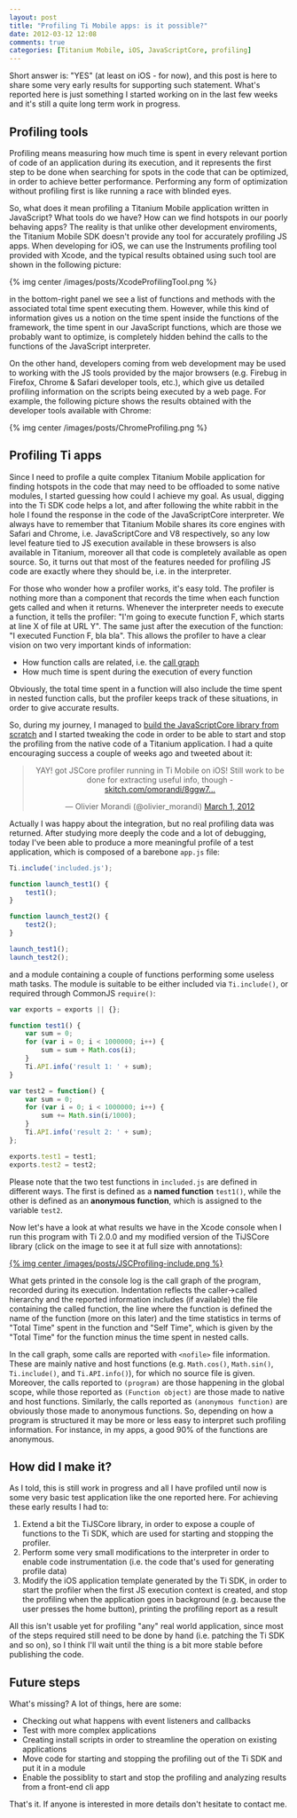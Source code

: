 ```yaml
---
layout: post
title: "Profiling Ti Mobile apps: is it possible?"
date: 2012-03-12 12:08
comments: true
categories: [Titanium Mobile, iOS, JavaScriptCore, profiling]
---
```


Short answer is: "YES" (at least on iOS - for now), and this post is here to share some very early results for supporting such statement. What's reported here is just something I started working on in the last few weeks and it's still a quite long term work in progress.

## Profiling tools
Profiling means measuring how much time is spent in every relevant portion of code of an application during its execution, and it represents the first step to be done when searching for spots in the code that can be optimized, in order to achieve better performance. Performing any form of optimization without profiling first is like running a race with blinded eyes.

So, what does it mean profiling a Titanium Mobile application written in JavaScript? What tools do we have? How can we find hotspots in our poorly behaving apps? The reality is that unlike other development enviroments, the Titanium Mobile SDK doesn't provide any tool for accurately profiling JS apps.
When developing for iOS, we can use the Instruments profiling tool provided with Xcode, and the typical results obtained using such tool are shown in the following picture:

{% img center /images/posts/XcodeProfilingTool.png %}

in the bottom-right panel we see a list of functions and methods with the associated total time spent executing them. However, while this kind of information gives us a notion on the time spent inside the functions of the framework, the time spent in our JavaScript functions, which are those we probably want to optimize, is completely hidden behind the calls to the functions of the JavaScript interpreter.

On the other hand, developers coming from web development may be used to working with the JS tools provided by the major browsers (e.g. Firebug in Firefox, Chrome & Safari developer tools, etc.), which give us detailed profiling information on the scripts being executed by a web page. For example, the following picture shows the results obtained with the developer tools available with Chrome:

{% img center /images/posts/ChromeProfiling.png %}

## Profiling Ti apps
Since I need to profile a quite complex Titanium Mobile application for finding hotspots in the code that may need to be offloaded to some native modules, I started guessing how could I achieve my goal. As usual, digging into the Ti SDK code helps a lot, and after following the white rabbit in the hole I found the response in the code of the JavaScriptCore interpreter. We always have to remember that Titanium Mobile shares its core engines with Safari and Chrome, i.e. JavaScriptCore and V8 respectively, so any low level feature tied to JS execution available in these browsers is also available in Titanium, moreover all that code is completely available as open source. So, it turns out that most of the features needed for profiling JS code are exactly where they should be, i.e. in the interpreter.

For those who wonder how a profiler works, it's easy told. The profiler is nothing more than a component that records the time when each function gets called and when it returns. Whenever the interpreter needs to execute a function, it tells the profiler: "I'm going to execute function F, which starts at line X of file at URL Y". The same just after the execution of the function: "I executed Function F, bla bla". This allows the profiler to have a clear vision on two very important kinds of information:

* How function calls are related, i.e. the [call graph](http://en.wikipedia.org/wiki/Call_graph)
* How much time is spent during the execution of every function

Obviously, the total time spent in a function will also include the time spent in nested function calls, but the profiler keeps track of these situations, in order to give accurate results.

So, during my journey, I managed to [build the JavaScriptCore library from scratch](/2012-03-02-building-titanium-mobile-jscore-from-source) and I started tweaking the code in order to be able to start and stop the profiling from the native code of a Titanium application. I had a quite encouraging success a couple of weeks ago and tweeted about it:

<center><blockquote class="twitter-tweet"><p>YAY! got JSCore profiler running in Ti Mobile on iOS! Still work to be done for extracting useful info, though - <a href="https://t.co/yXtItEwS" title="https://skitch.com/omorandi/8ggw7/xcode">skitch.com/omorandi/8ggw7…</a></p>&mdash; Olivier Morandi (@olivier_morandi) <a href="https://twitter.com/olivier_morandi/status/175231374662443010" data-datetime="2012-03-01T14:49:50+00:00">March 1, 2012</a></blockquote></center>

<script src="//platform.twitter.com/widgets.js" charset="utf-8"></script>

Actually I was happy about the integration, but no real profiling data was returned. After studying more deeply the code and a lot of debugging, today I've been able to produce a  more meaningful profile of a test application, which is composed of a barebone `app.js` file:

``` javascript app.js
Ti.include('included.js');

function launch_test1() {
    test1();
}

function launch_test2() {
    test2();
}

launch_test1();
launch_test2();
```


and a module containing a couple of functions performing some useless math tasks. The module is suitable to be either included via `Ti.include()`, or required through CommonJS `require()`:

``` javascript included.js
var exports = exports || {};

function test1() {
    var sum = 0;
    for (var i = 0; i < 1000000; i++) {
        sum = sum + Math.cos(i);
    }
    Ti.API.info('result 1: ' + sum);
}

var test2 = function() {
    var sum = 0;
    for (var i = 0; i < 1000000; i++) {
        sum += Math.sin(i/1000);
    }
    Ti.API.info('result 2: ' + sum);
};

exports.test1 = test1;
exports.test2 = test2;
```

Please note that the two test functions in `included.js` are defined in different ways. The first is defined as a **named function** `test1()`, while the other is defined as an **anonymous function**, which is assigned to the variable `test2`.

Now let's have a look at what results we have in the Xcode console when I run this program with Ti 2.0.0 and my modified version of the TiJSCore library (click on the image to see it at full size with annotations):

<a href="/images/posts/JSCProfiling-include-annotated.png">{% img center /images/posts/JSCProfiling-include.png %}</a>


What gets printed in the console log is the call graph of the program, recorded during its execution. Indentation reflects the caller->called hierarchy and the reported information includes (if available) the file containing the called function, the line where the function is defined the name of the function (more on this later) and the time statistics in terms of "Total Time" spent in the function and "Self Time", which is given by the "Total Time" for the function minus the time spent in nested calls.

In the call graph, some calls are reported with `<nofile>` file information. These are mainly native and host functions (e.g. `Math.cos()`, `Math.sin()`, `Ti.include()`, and `Ti.API.info()`), for which no source file is given. Moreover, the calls reported to `(program)` are those happening in the global scope, while those reported as `(Function object)` are those made to native and host functions. Similarly, the calls reported as `(anonymous function)` are obviously those made to anonymous functions. So, depending on how a program is structured it may be more or less easy to interpret such profiling information. For instance, in my apps, a good 90% of the functions are anonymous.

## How did I make it?
As I told, this is still work in progress and all I have profiled until now is some very basic test application like the one reported here. For achieving these early results I had to:

1. Extend a bit the TiJSCore library, in order to expose a couple of functions to the Ti SDK, which are used for starting and stopping the profiler.
2. Perform some very small modifications to the interpreter in order to enable code instrumentation (i.e. the code that's used for generating profile data)
3. Modify the iOS application template generated by the Ti SDK, in order to start the profiler when the first JS execution context is created, and stop the profiling when the application goes in background (e.g. because the user presses the home button), printing the profiling report as a result

All this isn't usable yet for profiling "any" real world application, since most of the steps required still need to be done by hand (i.e. patching the Ti SDK and so on), so I think I'll wait until the thing is a bit more stable before publishing the code.

## Future steps
What's missing? A lot of things, here are some:

* Checking out what happens with event listeners and callbacks
* Test with more complex applications
* Creating install scripts in order to streamline the operation on existing applications
* Move code for starting and stopping the profiling out of the Ti SDK and put it in a module
* Enable the possiblity to start and stop the profiling and analyzing results from a front-end cli app

That's it. If anyone is interested in more details don't hesitate to contact me.


